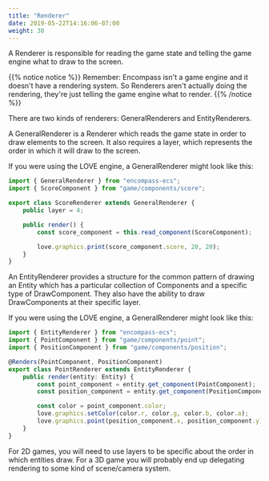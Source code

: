 ```yaml
---
title: "Renderer"
date: 2019-05-22T14:16:06-07:00
weight: 30
---
```


A Renderer is responsible for reading the game state and telling the game engine what to draw to the screen.

{{% notice notice %}}
Remember: Encompass isn't a game engine and it doesn't have a rendering system. So Renderers aren't actually doing the rendering, they're just telling the game engine what to render.
{{% /notice %}}

There are two kinds of renderers: GeneralRenderers and EntityRenderers.

A GeneralRenderer is a Renderer which reads the game state in order to draw elements to the screen. It also requires a layer, which represents the order in which it will draw to the screen.

If you were using the LOVE engine, a GeneralRenderer might look like this:

```ts
import { GeneralRenderer } from "encompass-ecs";
import { ScoreComponent } from "game/components/score";

export class ScoreRenderer extends GeneralRenderer {
    public layer = 4;

    public render() {
        const score_component = this.read_component(ScoreComponent);

        love.graphics.print(score_component.score, 20, 20);
    }
}
```

An EntityRenderer provides a structure for the common pattern of drawing an Entity which has a particular collection of Components and a specific type of DrawComponent. They also have the ability to draw DrawComponents at their specific layer.

If you were using the LOVE engine, a GeneralRenderer might look like this:

```ts
import { EntityRenderer } from "encompass-ecs";
import { PointComponent } from "game/components/point";
import { PositionComponent } from "game/components/position";

@Renders(PointComponent, PositionComponent)
export class PointRenderer extends EntityRenderer {
    public render(entity: Entity) {
        const point_component = entity.get_component(PointComponent);
        const position_component = entity.get_component(PositionComponent);

        const color = point_component.color;
        love.graphics.setColor(color.r, color.g, color.b, color.a);
        love.graphics.point(position_component.x, position_component.y);
    }
}
```

For 2D games, you will need to use layers to be specific about the order in which entities draw. For a 3D game you will probably end up delegating rendering to some kind of scene/camera system.
